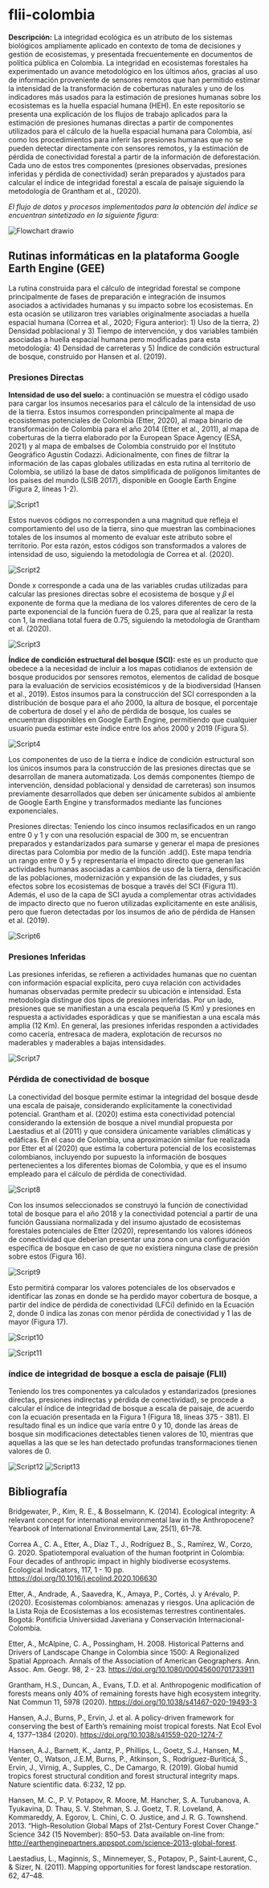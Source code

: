 # flii-colombia

**Descripción:** La integridad ecológica es un atributo de los sistemas biológicos ampliamente aplicado en contexto de toma de decisiones y gestión de ecosistemas, y presentada frecuentemente en documentos de política pública en Colombia. La integridad en ecosistemas forestales ha experimentado un avance metodológico en los últimos años, gracias al uso de información proveniente de sensores remotos que han permitido estimar la intensidad de la transformación de coberturas naturales y uno de los indicadores más usados para la estimación de presiones humanas sobre los ecosistemas es la huella espacial humana (HEH). En este repositorio se presenta una explicación de los flujos de trabajo aplicados para la estimación de presiones humanas directas a partir de componentes utilizados para el cálculo de la huella espacial humana para Colombia, así como los procedimientos para inferir las presiones humanas que no se pueden detectar directamente con sensores remotos, y la estimación de pérdida de conectividad forestal a partir de la información de deforestación.  Cada uno de estos tres componentes (presiones observadas, presiones inferidas y pérdida de conectividad) serán preparados y ajustados para calcular el índice de integridad forestal a escala de paisaje siguiendo la metodología de Grantham et al., (2020).

*El flujo de datos y procesos implementados para la obtención del índice se encuentran sintetizado en la siguiente figura:*

![Flowchart drawio](https://user-images.githubusercontent.com/84154963/228911298-90ecf956-e0ac-4ed6-99b6-a1b0ec5547c4.png)

## Rutinas informáticas en la plataforma Google Earth Engine (GEE)

La rutina construida para el cálculo de integridad forestal se compone principalmente de fases de preparación e integración de insumos asociados a actividades humanas y su impacto sobre los ecosistemas. En esta ocasión se utilizaron tres variables originalmente asociadas a huella espacial humana (Correa et al., 2020; Figura anterior): 1) Uso de la tierra, 2) Densidad poblacional y 3) Tiempo de intervención, y dos variables también asociadas a huella espacial humana pero modificadas para esta metodología: 4) Densidad de carreteras y 5) Índice de condición estructural de bosque, construido por Hansen et al. (2019).


### Presiones Directas

**Intensidad de uso del suelo:** a continuación se muestra el código usado para cargar los insumos necesarios para el cálculo de la intensidad de  uso de la tierra. Estos insumos corresponden principalmente al mapa de ecosistemas potenciales de Colombia (Etter, 2020), al mapa binario de transformación de Colombia para el año 2014 (Etter et al., 2011), al mapa de coberturas de la tierra elaborado por la European Space Agency (ESA, 2021) y al mapa de embalses de Colombia construido por el Instituto Geográfico Agustín Codazzi. Adicionalmente, con fines de filtrar la información de las capas globales utilizadas en esta rutina al territorio de Colombia, se utilizó la base de datos simplificada de polígonos limitantes de los países del mundo (LSIB 2017), disponible en Google Earth Engine (Figura 2, líneas 1-2). 

![Script1](https://user-images.githubusercontent.com/84154963/228963750-c9026826-b6db-413a-a718-0d00e93e0200.PNG)

Estos nuevos códigos no corresponden a una magnitud que refleja el comportamiento del uso de la tierra, sino que muestran las combinaciones totales de los insumos al momento de evaluar este atributo sobre el territorio. Por esta razón, estos códigos son transformados a valores de intensidad de uso, siguiendo la metodología de Correa et al. (2020).

![Script2](https://user-images.githubusercontent.com/84154963/228964966-16d6717c-fcb4-4f60-bf0b-262b999e4ace.PNG)

Donde x corresponde a cada una de las variables crudas utilizadas para calcular las presiones directas sobre el ecosistema de bosque y 𝛽 el exponente de forma que la mediana de los valores diferentes de cero de la parte exponencial de la función fuera de 0.25, para que al realizar la resta con 1, la mediana total fuera de 0.75, siguiendo la metodología de Grantham et al. (2020). 

![Script3](https://user-images.githubusercontent.com/84154963/228965430-6e5e4b25-6bd8-4699-90b8-b290968ce20c.PNG)

**Índice de condición estructural del bosque (SCI):** este es un producto que obedece a la necesidad de incluir a los mapas cotidianos de extensión de bosque producidos por sensores remotos, elementos de calidad de bosque para la evaluación de servicios ecosistémicos y de la biodiversidad (Hansen et al., 2019). Estos insumos para la construcción del SCI corresponden a la distribución de bosque para el año 2000, la altura de bosque, el porcentaje de cobertura de dosel y el año de pérdida de bosque, los cuales se encuentran disponibles en Google Earth Engine, permitiendo que cualquier usuario pueda estimar este índice entre los años 2000 y 2019 (Figura 5).

![Script4](https://user-images.githubusercontent.com/84154963/228966966-2985c7a0-d764-41b3-aa1d-d4abf56fdf5d.PNG)

Los componentes de uso de la tierra e índice de condición estructural son los únicos insumos para la construcción de las presiones directas que se desarrollan de manera automatizada. Los demás componentes (tiempo de intervención, densidad poblacional y densidad de carreteras) son insumos previamente desarrollados que deben ser únicamente subidos al ambiente de Google Earth Engine y transformados mediante las funciones exponenciales. 

Presiones directas: Teniendo los cinco insumos reclasificados en un rango entre 0 y 1 y con una resolución espacial de 300 m, se encuentran preparados y estandarizados para sumarse y generar el mapa de presiones directas para Colombia por medio de la función .add(). Este mapa tendría un rango entre 0 y 5 y representaría el impacto directo que generan las actividades humanas asociadas a cambios de uso de la tierra, densificación de las poblaciones, modernización y expansión de las ciudades, y sus efectos sobre los ecosistemas de bosque a través del SCI (Figura 11). Además, el uso de la capa de SCI ayuda a complementar otras actividades de impacto directo que no fueron utilizadas explícitamente en este análisis, pero que fueron detectadas por los insumos de año de pérdida de Hansen et al. (2019). 

![Script6](https://user-images.githubusercontent.com/84154963/228973455-7f762692-4641-467b-8615-f673579b1f18.PNG)


### Presiones Inferidas

Las presiones inferidas, se refieren a actividades humanas que no cuentan con información espacial explícita, pero cuya relación con actividades humanas observadas permite predecir su ubicación e intensidad. Esta metodología distingue dos tipos de presiones inferidas. Por un lado, presiones que se manifiestan a una escala pequeña (5 Km) y presiones en respuesta a actividades esporádicas y que se manifiestan a una escala más amplia (12 Km). En general, las presiones inferidas responden a actividades como cacería, entresaca de madera, explotación de recursos no maderables y maderables a bajas intensidades. 

![Script7](https://user-images.githubusercontent.com/84154963/228976677-d7997eb0-68b2-4659-96b9-ebf237436eb7.PNG)

### Pérdida de conectividad de bosque

La conectividad del bosque permite estimar la integridad del bosque desde una escala de paisaje, considerando explícitamente la conectividad potencial. Grantham et al. (2020) estima esta conectividad potencial considerando la extensión de bosque a nivel mundial propuesta por Laestadius et al (2011) y que considera únicamente variables climáticas y edáficas. En el caso de Colombia, una aproximación similar fue realizada por Etter et al (2020) que estima la cobertura potencial de los ecosistemas colombianos, incluyendo por supuesto la información de bosques pertenecientes a los diferentes biomas de Colombia, y que es el insumo empleado para el cálculo de pérdida de conectividad.

![Script8](https://user-images.githubusercontent.com/84154963/228978182-2d46761f-e333-4f91-8d27-be931f4223df.PNG)

Con los insumos seleccionados se construyó la función de conectividad total de bosque para el año 2018 y la conectividad potencial a partir de una función Gaussiana normalizada y del insumo ajustado de ecosistemas forestales potenciales de Etter (2020), representando los valores idóneos de conectividad que deberían presentar una zona con una configuración específica de bosque en caso de que no existiera ninguna clase de presión sobre estos (Figura 16). 

![Script9](https://user-images.githubusercontent.com/84154963/228978719-9cbe2388-0df6-4f90-bad0-dd0de20fa166.PNG)

Esto permitirá comparar los valores potenciales de los observados e identificar las zonas en donde se ha perdido mayor cobertura de bosque, a partir del índice de pérdida de conectividad (LFCi) definido en la Ecuación 2, donde 0 indica las zonas con menor pérdida de conectividad y 1 las de mayor (Figura 17).

![Script10](https://user-images.githubusercontent.com/84154963/228978899-8b34a819-9730-4a68-bb17-346b8c5ea1dd.PNG)

![Script11](https://user-images.githubusercontent.com/84154963/228979804-816ff06d-a4cd-4b60-9390-73b0b2264a26.PNG)


### índice de integridad de bosque a escla de paisaje (FLII)

Teniendo los tres componentes ya calculados y estandarizados (presiones directas, presiones indirectas y pérdida de conectividad), se procede a calcular el índice de integridad de bosque a escala de paisaje, de acuerdo con la ecuación presentada en la Figura 1 (Figura 18, líneas 375 - 381). El resultado final es un índice que varía entre 0 y 10, donde las áreas de bosque sin modificaciones detectables tienen valores de 10, mientras que aquellas a las que se les han detectado profundas transformaciones tienen valores de 0.

![Script12](https://user-images.githubusercontent.com/84154963/228981725-7a2caaf7-2de7-4cec-bdfd-95c6a62b0e46.PNG)
![Script13](https://user-images.githubusercontent.com/84154963/228982110-8c477d9f-881b-4dc7-b7a3-b58300104227.PNG)


## Bibliografía

Bridgewater, P., Kim, R. E., & Bosselmann, K. (2014). Ecological integrity: A relevant concept for international environmental law in the Anthropocene? Yearbook of International Environmental Law, 25(1), 61–78.

Correa A., C. A., Etter, A., Díaz T., J., Rodríguez B., S., Ramírez, W., Corzo, G. 2020. Spatiotemporal evaluation of the human footprint in Colombia: Four decades of anthropic impact in highly biodiverse ecosystems. Ecological Indicators, 117, 1 - 10 pp. https://doi.org/10.1016/j.ecolind.2020.106630

Etter, A., Andrade, A., Saavedra, K., Amaya, P., Cortés, J. y Arévalo, P. (2020). Ecosistemas colombianos: amenazas y riesgos. Una aplicación de la Lista Roja de Ecosistemas a los ecosistemas terrestres continentales. Bogotá: Pontificia Universidad Javeriana y Conservación Internacional-Colombia.

Etter, A., McAlpine, C. A., Possingham, H. 2008. Historical Patterns and Drivers of Landscape Change in Colombia since 1500: A Regionalized Spatial Approach. Annals of the Association of American Geographers. Ann. Assoc. Am. Geogr. 98, 2 - 23.  https://doi.org/10.1080/00045600701733911

Grantham, H.S., Duncan, A., Evans, T.D. et al. Anthropogenic modification of forests means only 40% of remaining forests have high ecosystem integrity. Nat Commun 11, 5978 (2020). https://doi.org/10.1038/s41467-020-19493-3

Hansen, A.J., Burns, P., Ervin, J. et al. A policy-driven framework for conserving the best of Earth’s remaining moist tropical forests. Nat Ecol Evol 4, 1377–1384 (2020). https://doi.org/10.1038/s41559-020-1274-7      

Hansen, A.J., Barnett, K., Jantz, P., Phillips, L., Goetz, S.J., Hansen, M., Venter, O., Watson, J.E.M, Burns, P., Atkinson, S., Rodríguez-Buriticá, S., Ervin, J., Virnig, A., Supples, C., De Camargo, R. (2019). Global humid tropics forest structural condition and forest structural integrity maps. Nature scientific data. 6:232, 12 pp.

Hansen, M. C., P. V. Potapov, R. Moore, M. Hancher, S. A. Turubanova, A. Tyukavina, D. Thau, S. V. Stehman, S. J. Goetz, T. R. Loveland, A. Kommareddy, A. Egorov, L. Chini, C. O. Justice, and J. R. G. Townshend. 2013. “High-Resolution Global Maps of 21st-Century Forest Cover Change.” Science 342 (15 November): 850–53. Data available on-line from: http://earthenginepartners.appspot.com/science-2013-global-forest.

Laestadius, L., Maginnis, S., Minnemeyer, S., Potapov, P., Saint-Laurent, C., & Sizer, N. (2011). Mapping opportunities for forest landscape restoration. 62, 47–48.


